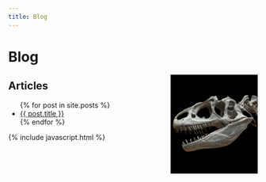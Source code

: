 ```yaml
---
title: Blog
---
```


# Blog

<div>

<img src='/assets/img/AllosaurusMnhn_TALL.jpg'
  style='
    width: auto;
    max-width: 35%;
    max-height: 20em;
    float: right;
    margin: 0;
    padding: 0;
    margin-left: 1em;
    margin-bottom: 1em;
  ' />

</div>

## Articles

<ul>
  {% for post in site.posts %}
  <li>
    <a href="{{ post.url }}">{{ post.title }}</a>
  </li>
  {% endfor %}
</ul>

{% include javascript.html %}

